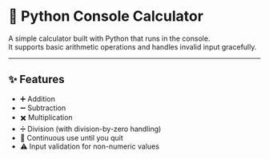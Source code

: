 # 🧮 Python Console Calculator

A simple calculator built with Python that runs in the console.  
It supports basic arithmetic operations and handles invalid input gracefully.  

---

## ✨ Features
- ➕ Addition  
- ➖ Subtraction  
- ✖️ Multiplication  
- ➗ Division (with division-by-zero handling)  
- 🔄 Continuous use until you quit  
- ⚠️ Input validation for non-numeric values
